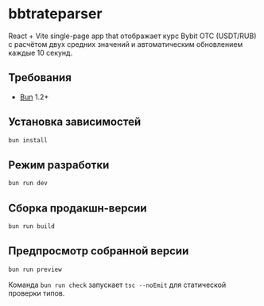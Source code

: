 # bbtrateparser

React + Vite single-page app that отображает курс Bybit OTC (USDT/RUB) с расчётом двух средних значений и автоматическим обновлением каждые 10 секунд.

## Требования

- [Bun](https://bun.sh) 1.2+

## Установка зависимостей

```bash
bun install
```

## Режим разработки

```bash
bun run dev
```

## Сборка продакшн-версии

```bash
bun run build
```

## Предпросмотр собранной версии

```bash
bun run preview
```

Команда `bun run check` запускает `tsc --noEmit` для статической проверки типов.
